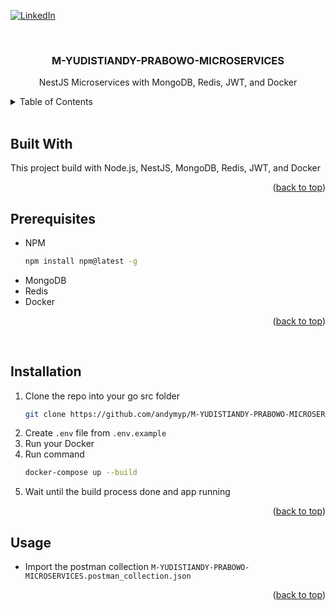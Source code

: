 <a id="readme-top"></a>

<!-- PROJECT SHIELDS -->

[![LinkedIn][linkedin-shield]][linkedin-url]

<!-- PROJECT LOGO -->
<br />
<div align="center">
  <h3 align="center">M-YUDISTIANDY-PRABOWO-MICROSERVICES</h3>

  <p align="center">
    NestJS Microservices with MongoDB, Redis, JWT, and Docker
    <br />
  </p>
</div>

<!-- TABLE OF CONTENTS -->
<details>
  <summary>Table of Contents</summary>
  <ol>
    <li><a href="#built-with">Built With</a></li>
    <li><a href="#prerequisites">Prerequisites</a></li>
    <li><a href="#installation">Installation</a></li>
    <li><a href="#usage">Usage</a></li>
  </ol>
</details>
<br />

<!-- ABOUT THE PROJECT -->

## Built With

This project build with Node.js, NestJS, MongoDB, Redis, JWT, and Docker

<p align="right">(<a href="#readme-top">back to top</a>)</p>

<!-- GETTING STARTED -->

## Prerequisites

- NPM
  ```sh
  npm install npm@latest -g
  ```
- MongoDB
- Redis
- Docker

<p align="right">(<a href="#readme-top">back to top</a>)</p>

<br />

## Installation

1. Clone the repo into your go src folder
   ```sh
   git clone https://github.com/andymyp/M-YUDISTIANDY-PRABOWO-MICROSERVICES.git
   ```
2. Create `.env` file from `.env.example`
3. Run your Docker
4. Run command
   ```sh
   docker-compose up --build
   ```
5. Wait until the build process done and app running

<p align="right">(<a href="#readme-top">back to top</a>)</p>

<!-- USAGE EXAMPLES -->

## Usage

- Import the postman collection `M-YUDISTIANDY-PRABOWO-MICROSERVICES.postman_collection.json`

<p align="right">(<a href="#readme-top">back to top</a>)</p>

<!-- MARKDOWN LINKS & IMAGES -->
<!-- https://www.markdownguide.org/basic-syntax/#reference-style-links -->

[linkedin-shield]: https://img.shields.io/badge/-LinkedIn-black.svg?style=for-the-badge&logo=linkedin&colorB=555
[linkedin-url]: https://linkedin.com/in/andymyp
